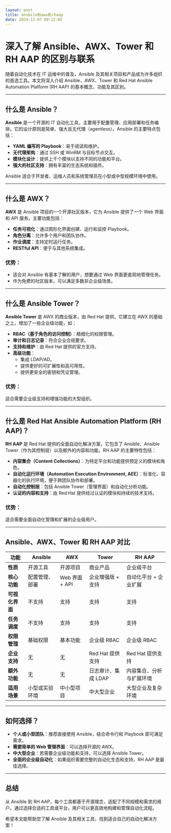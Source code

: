 ```yaml
---
layout: post
title: ansbile和awx和rhaap
date: 2024-12-07 00:12:05
---
```


# 深入了解 Ansible、AWX、Tower 和 RH AAP 的区别与联系

随着自动化技术在 IT 运维中的普及，Ansible 及其相关项目和产品成为许多组织的首选工具。本文将深入介绍 Ansible、AWX、Tower 和 Red Hat Ansible Automation Platform (RH AAP) 的基本概念、功能及其区别。

---

## 什么是 Ansible？

**Ansible** 是一个开源的 IT 自动化工具，主要用于配置管理、应用部署和任务编排。它的设计原则是简单、强大且无代理（agentless）。Ansible 的主要特点包括：

- **YAML 编写的 Playbook**：易于阅读和维护。
- **无代理架构**：通过 SSH 或 WinRM 与目标节点交互。
- **模块化设计**：提供上千个模块以支持不同的功能和平台。
- **强大的社区支持**：拥有丰富的生态系统和插件。

Ansible 适合于开发者、运维人员和系统管理员在小型或中型规模环境中使用。

---

## 什么是 AWX？

**AWX** 是 Ansible 项目的一个开源社区版本，它为 Ansible 提供了一个 Web 界面和 API 服务。主要功能包括：

- **任务可视化**：通过图形化界面创建、运行和监控 Playbook。
- **角色分离**：允许多个用户和团队协作。
- **作业调度**：支持定时运行任务。
- **RESTful API**：便于与其他系统集成。

### 优势：
- 适合对 Ansible 有基本了解的用户，想要通过 Web 界面更直观地管理任务。
- 作为免费的社区版本，可以满足多数非企业级场景。

---

## 什么是 Ansible Tower？

**Ansible Tower** 是 AWX 的商业版本，由 Red Hat 提供。它建立在 AWX 的基础之上，增加了一些企业级功能，如：

- **RBAC（基于角色的访问控制）**：精细化的权限管理。
- **审计和日志记录**：符合企业合规要求。
- **支持和维护**：由 Red Hat 提供的官方支持。
- **高级功能**：
  - 集成 LDAP/AD。
  - 提供更好的可扩展性和高可用性。
  - 提供更安全的密钥和凭证管理。

### 优势：
适合需要企业级支持和增强功能的大型组织。

---

## 什么是 Red Hat Ansible Automation Platform (RH AAP)？

**RH AAP** 是 Red Hat 提供的全面自动化解决方案，它包含了 Ansible、Ansible Tower（作为其控制层）以及额外的内容和功能。RH AAP 的主要特性包括：

- **内容集合（Content Collections）**：为特定平台和功能提供预定义的模块和角色。
- **自动化运行环境（Automation Execution Environment, AEE）**：标准化、容器化的执行环境，便于跨团队协作和部署。
- **自动化控制层**：包括 Ansible Tower（管理界面）和自动化分析功能。
- **认证的内容和支持**：由 Red Hat 提供经过认证的模块和持续的技术支持。

### 优势：
适合需要全面自动化管理和扩展的企业级用户。

---

## Ansible、AWX、Tower 和 RH AAP 对比

| 功能              | Ansible           | AWX                    | Tower                   | RH AAP                    |
|-------------------|-------------------|------------------------|-------------------------|---------------------------|
| **性质**          | 开源工具         | 开源项目              | 商业产品               | 企业级平台                |
| **核心功能**      | 配置管理、部署   | Web 界面 + API        | 企业增强版 + 支持      | 自动化平台 + 企业扩展     |
| **可视化界面**    | 不支持           | 支持                  | 支持                   | 支持                      |
| **任务调度**      | 不支持           | 支持                  | 支持                   | 支持                      |
| **权限管理**      | 基础权限         | 基本功能              | 企业级 RBAC            | 企业级 RBAC               |
| **企业支持**      | 无               | 无                    | Red Hat 提供支持        | Red Hat 提供支持          |
| **额外功能**      | 无               | 无                    | 日志审计、集成 LDAP     | 内容集合、分析与扩展环境  |
| **适用场景**      | 小型或实验环境   | 中小型项目            | 中大型企业              | 大型企业及复杂环境        |

---

## 如何选择？

- **个人或小型团队**：推荐直接使用 Ansible，结合命令行和 Playbook 即可满足需求。
- **需要简单的 Web 管理界面**：可以选择开源的 AWX。
- **中大型企业**：若需要企业级功能和支持，可以选择 Ansible Tower。
- **全面的企业级自动化**：如果组织需要完整的自动化生态和支持，RH AAP 是最佳选择。

---

## 总结

从 Ansible 到 RH AAP，每个工具都基于开源理念，适配了不同规模和需求的用户。通过选择合适的工具或平台，用户可以更高效地构建和管理自动化流程。

希望本文能帮助您了解 Ansible 及其相关工具，找到适合自己的自动化解决方案！

